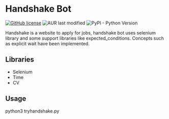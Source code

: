 # Handshake Bot

[![GitHub license](https://img.shields.io/github/license/diganthp/Handshake-Automation?color=dark)](https://github.com/diganthp/Handshake-Automation/blob/main/LICENSE)
![AUR last modified](https://img.shields.io/aur/last-modified/google-chrome)
![PyPI - Python Version](https://img.shields.io/badge/Python-3.5_&_Above-blue)


Handshake is a website to apply for jobs, handshake bot uses selenium library and some support libraries like expected_conditions. Concepts such as explicit wait have been implemented. 

## Libraries

- Selenium
- Time
- CV

## Usage

python3 tryhandshake.py



